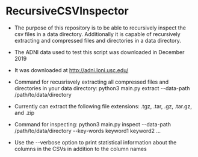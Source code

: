 # RecursiveCSVInspector
* The purpose of this repository is to be able to recursively inspect the csv files in a data directory. Additionally it is capable of recursively extracting and compressed files and directories in a data directory.
* The ADNI data used to test this script was downloaded in December 2019
* It was downloaded at http://adni.loni.usc.edu/
* Command for recusrisvely extracting all compressed files and directories in your data directory:
python3 main.py extract --data-path /path/to/data/directory
* Currently can extract the following file extensions: .tgz, .tar, .gz, .tar.gz, and .zip

* Command for inspecting:
python3 main.py inspect --data-path /path/to/data/directory --key-words keyword1 keyword2 ...
* Use the --verbose option to print statistical information about the columns in the CSVs in addition to the column names
